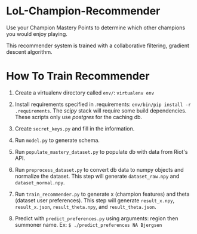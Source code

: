 # LoL-Champion-Recommender
Use your Champion Mastery Points to determine which other champions you would enjoy playing.

This recommender system is trained with a collaborative filtering, gradient descent algorithm.

# How To Train Recommender
1) Create a virtualenv directory called `env/`: `virtualenv env`

2) Install requirements specified in .requirements: `env/bin/pip install -r .requirements`. The *scipy* stack
will require some build dependencies. These scripts only use *postgres* for the caching db.

3) Create `secret_keys.py` and fill in the information. 

4) Run `model.py` to generate schema.

5) Run `populate_mastery_dataset.py` to populate db with data from Riot's API.

6) Run `preprocess_dataset.py` to convert db data to numpy objects and normalize the dataset. 
This step will generate `dataset_raw.npy` and `dataset_normal.npy`.

7) Run `train_recommender.py` to generate x (champion features) and theta (dataset user preferences).
This step will generate `result_x.npy`, `result_x.json`, `result_theta.npy`, and `result_theta.json`.

8) Predict with `predict_preferences.py` using arguments: region then summoner name. 
Ex: `$ ./predict_preferences NA Bjergsen`